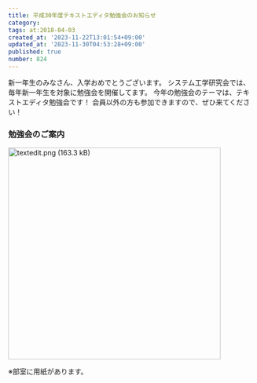 ```yaml
---
title: 平成30年度テキストエディタ勉強会のお知らせ
category:
tags: at:2018-04-03
created_at: '2023-11-22T13:01:54+09:00'
updated_at: '2023-11-30T04:53:28+09:00'
published: true
number: 824
---
```


新一年生のみなさん、入学おめでとうございます。
システム工学研究会では、毎年新一年生を対象に勉強会を開催してます。
今年の勉強会のテーマは、テキストエディタ勉強会です！
会員以外の方も参加できますので、ぜひ来てください！

### 勉強会のご案内

<img width="432" alt="textedit.png (163.3 kB)" src="https://img.esa.io/uploads/production/attachments/19973/2023/11/22/148142/27decae1-2718-434f-8a89-ad31c549fef3.png">

※部室に用紙があります。

